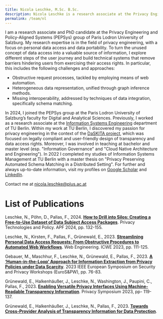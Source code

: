 ```yaml
---
title: Nicola Leschke, M.Sc. B.Sc.
description: Nicola Leschke is a research associate at the Privacy Engineering and Policy-Aligned Systems (PEPSys) group of Paris Lodron University of Salzburg. Her research interest is in the area of privacy engineering, with particular interest in personal data access and data portability. She makes use of established computer science techniques, like schema matching, to solve current technical challenges in data subject rights.
permalink: /team/nl
---
```


I am a research associate and PhD candidate at the Privacy Engineering and Policy-Aligned Systems (PEPSys) group of Paris Lodron University of Salzburg. 
My research expertise is in the field of privacy engineering, with a focus on personal data access and data portability. 
To turn the unused concept of data access into a valuable source of information, I explore different steps of the user journey and build technical systems that remove barriers hindering users from exercising their access rights. 
In particular, this includes the following challenges and approaches:

* Obstructive request processes, tackled by employing means of web automation.
* Heterogeneous data representation, unified through graph inference methods.
* Missing interoperability, addressed by techniques of data integration, specifically schema matching.

In 2024, I joined the PEPSys group at the Paris Lodron University of Salzburg’s faculty for Digital and Analytical Sciences. Previously, I worked as a research associate at the [Information Systems Engineering](https://www.tu.berlin/ise) department of TU Berlin. Within my work at TU Berlin, I discovered my passion for privacy engineering in the context of the [DaSKITA project](https://www.tu.berlin/ise/projekte/daskita), which was focused on legally compliant and user-friendly design of transparency and data access rights. Moreover, I was involved in teaching at bachelor and master level (esp. "Information Governance" and "Cloud Native Architecture and Engineering").
In 2022 I completed my studies of Information Systems Management at TU Berlin with a master thesis on "Privacy Preserving Automated Schema Matching in a Distributed Setting".
For further and always up-to-date information, visit my profiles on [Google Scholar](https://scholar.google.de/citations?user=n-MsKQUAAAAJ&hl=de) and [LinkedIn](https://www.linkedin.com/in/nicolaleschke).

Contact me at [nicola.leschke@plus.ac.at](mailto:nicola.leschke@plus.ac.at)

# List of Publications

Leschke, N., Pöhn, D., Pallas, F., 2024. [**How to Drill into Silos: Creating a Free-to-Use Dataset of Data Subject Access Packages**](https://link.springer.com/chapter/10.1007/978-3-031-68024-3_7). Privacy Technologies and Policy. APF 2024, pp. 132-155.

Leschke, N., Kirsten, F., Pallas, F., Grünewald, E., 2023. [**Streamlining Personal Data Access Requests: From Obstructive Procedures to Automated Web Workflows**](https://doi.org/10.1007/978-3-031-34444-2_9). Web Engineering. ICWE 2023, pp. 111-125.

Gebauer, M., Maschhur, F., Leschke, N., Grünewald, E., Pallas, F., 2023. [**A ‘Human-in-the-Loop’ Approach for Information Extraction from Privacy Policies under Data Scarcity**](https://doi.org/10.1109/EuroSPW59978.2023.00014). 2023 IEEE European Symposium on Security and Privacy Workshops (EuroS&PW), pp. 76-83.

Grünewald, E., Halkenhäußer, J., Leschke, N., Washington, J., Paupini, C., Pallas, F., 2023. [**Enabling Versatile Privacy Interfaces Using Machine-Readable Transparency Information**](https://doi.org/10.1007/978-3-031-44939-0_7). Privacy Symposium 2023, pp- 119-137.

Grünewald, E., Halkenhäußer, J., Leschke, N., Pallas, F., 2023. [**Towards Cross-Provider Analysis of Transparency Information for Data Protection**](https://arxiv.org/abs/2309.00382).




